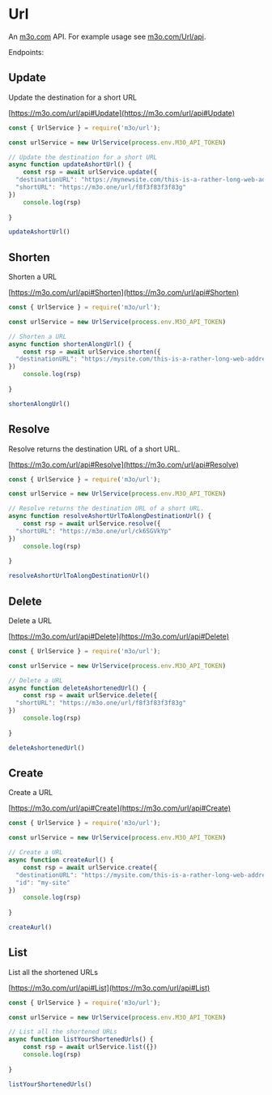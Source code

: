 # Url

An [m3o.com](https://m3o.com) API. For example usage see [m3o.com/Url/api](https://m3o.com/Url/api).

Endpoints:

## Update

Update the destination for a short URL


[https://m3o.com/url/api#Update](https://m3o.com/url/api#Update)

```js
const { UrlService } = require('m3o/url');

const urlService = new UrlService(process.env.M3O_API_TOKEN)

// Update the destination for a short URL
async function updateAshortUrl() {
	const rsp = await urlService.update({
  "destinationURL": "https://mynewsite.com/this-is-a-rather-long-web-address",
  "shortURL": "https://m3o.one/url/f8f3f83f3f83g"
})
	console.log(rsp)
	
}

updateAshortUrl()
```
## Shorten

Shorten a URL


[https://m3o.com/url/api#Shorten](https://m3o.com/url/api#Shorten)

```js
const { UrlService } = require('m3o/url');

const urlService = new UrlService(process.env.M3O_API_TOKEN)

// Shorten a URL
async function shortenAlongUrl() {
	const rsp = await urlService.shorten({
  "destinationURL": "https://mysite.com/this-is-a-rather-long-web-address"
})
	console.log(rsp)
	
}

shortenAlongUrl()
```
## Resolve

Resolve returns the destination URL of a short URL.


[https://m3o.com/url/api#Resolve](https://m3o.com/url/api#Resolve)

```js
const { UrlService } = require('m3o/url');

const urlService = new UrlService(process.env.M3O_API_TOKEN)

// Resolve returns the destination URL of a short URL.
async function resolveAshortUrlToAlongDestinationUrl() {
	const rsp = await urlService.resolve({
  "shortURL": "https://m3o.one/url/ck6SGVkYp"
})
	console.log(rsp)
	
}

resolveAshortUrlToAlongDestinationUrl()
```
## Delete

Delete a URL


[https://m3o.com/url/api#Delete](https://m3o.com/url/api#Delete)

```js
const { UrlService } = require('m3o/url');

const urlService = new UrlService(process.env.M3O_API_TOKEN)

// Delete a URL
async function deleteAshortenedUrl() {
	const rsp = await urlService.delete({
  "shortURL": "https://m3o.one/url/f8f3f83f3f83g"
})
	console.log(rsp)
	
}

deleteAshortenedUrl()
```
## Create

Create a URL


[https://m3o.com/url/api#Create](https://m3o.com/url/api#Create)

```js
const { UrlService } = require('m3o/url');

const urlService = new UrlService(process.env.M3O_API_TOKEN)

// Create a URL
async function createAurl() {
	const rsp = await urlService.create({
  "destinationURL": "https://mysite.com/this-is-a-rather-long-web-address",
  "id": "my-site"
})
	console.log(rsp)
	
}

createAurl()
```
## List

List all the shortened URLs


[https://m3o.com/url/api#List](https://m3o.com/url/api#List)

```js
const { UrlService } = require('m3o/url');

const urlService = new UrlService(process.env.M3O_API_TOKEN)

// List all the shortened URLs
async function listYourShortenedUrls() {
	const rsp = await urlService.list({})
	console.log(rsp)
	
}

listYourShortenedUrls()
```
